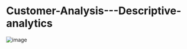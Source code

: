 # Customer-Analysis---Descriptive-analytics


![image](https://github.com/reshmikareddy/Customer-Analysis---Descriptive-analytics/assets/86427444/88ddc5b1-1310-4a32-a284-738ffac47a66)

